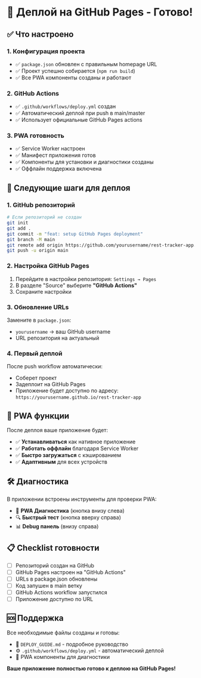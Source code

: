# 🚀 Деплой на GitHub Pages - Готово!

## ✅ Что настроено

### 1. Конфигурация проекта

- ✅ `package.json` обновлен с правильным homepage URL
- ✅ Проект успешно собирается (`npm run build`)
- ✅ Все PWA компоненты созданы и работают

### 2. GitHub Actions

- ✅ `.github/workflows/deploy.yml` создан
- ✅ Автоматический деплой при push в main/master
- ✅ Использует официальные GitHub Pages actions

### 3. PWA готовность

- ✅ Service Worker настроен
- ✅ Манифест приложения готов
- ✅ Компоненты для установки и диагностики созданы
- ✅ Оффлайн поддержка включена

## 🔧 Следующие шаги для деплоя

### 1. GitHub репозиторий

```bash
# Если репозиторий не создан
git init
git add .
git commit -m "feat: setup GitHub Pages deployment"
git branch -M main
git remote add origin https://github.com/yourusername/rest-tracker-app.git
git push -u origin main
```

### 2. Настройка GitHub Pages

1. Перейдите в настройки репозитория: `Settings → Pages`
2. В разделе "Source" выберите **"GitHub Actions"**
3. Сохраните настройки

### 3. Обновление URLs

Замените в `package.json`:

- `yourusername` → ваш GitHub username
- URL репозитория на актуальный

### 4. Первый деплой

После push workflow автоматически:

- Соберет проект
- Задеплоит на GitHub Pages
- Приложение будет доступно по адресу: `https://yourusername.github.io/rest-tracker-app`

## 📱 PWA функции

После деплоя ваше приложение будет:

- ✅ **Устанавливаться** как нативное приложение
- ✅ **Работать оффлайн** благодаря Service Worker
- ✅ **Быстро загружаться** с кэшированием
- ✅ **Адаптивным** для всех устройств

## 🛠 Диагностика

В приложении встроены инструменты для проверки PWA:

- 🔧 **PWA Диагностика** (кнопка внизу слева)
- 🔍 **Быстрый тест** (кнопка вверху справа)
- 📊 **Debug панель** (внизу справа)

## 📋 Checklist готовности

- [ ] Репозиторий создан на GitHub
- [ ] GitHub Pages настроен на "GitHub Actions"
- [ ] URLs в package.json обновлены
- [ ] Код запушен в main ветку
- [ ] GitHub Actions workflow запустился
- [ ] Приложение доступно по URL

## 🆘 Поддержка

Все необходимые файлы созданы и готовы:

- 📄 `DEPLOY_GUIDE.md` - подробное руководство
- ⚙️ `.github/workflows/deploy.yml` - автоматический деплой
- 🔧 PWA компоненты для диагностики

**Ваше приложение полностью готово к деплою на GitHub Pages!**
